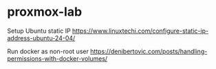 # proxmox-lab

Setup Ubuntu static IP
https://www.linuxtechi.com/configure-static-ip-address-ubuntu-24-04/

Run docker as non-root user
https://denibertovic.com/posts/handling-permissions-with-docker-volumes/
